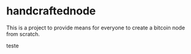 # handcraftednode
This is a project to provide means for everyone to create a bitcoin node from scratch.


teste
